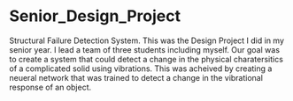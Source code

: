 # Senior_Design_Project
Structural Failure Detection System.
This was the Design Project I did in my senior year. I lead a team of three students including myself.
Our goal was to create a system that could detect a change in the physical charatersitics of a complicated solid using vibrations.
This was acheived by creating a neueral network that was trained to detect a change in the vibrational response of an object.

